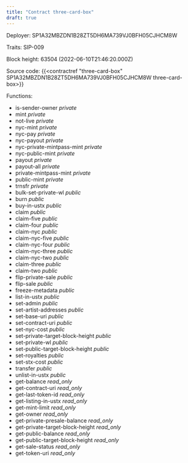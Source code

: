 ```yaml
---
title: "Contract three-card-box"
draft: true
---
```

Deployer: SP1A32MBZDN1B28ZT5DH6MA739VJ0BFH05CJHCM8W

Traits:
SIP-009 



Block height: 63504 (2022-06-10T21:46:20.000Z)

Source code: {{<contractref "three-card-box" SP1A32MBZDN1B28ZT5DH6MA739VJ0BFH05CJHCM8W three-card-box>}}

Functions:

* is-sender-owner _private_
* mint _private_
* not-live _private_
* nyc-mint _private_
* nyc-pay _private_
* nyc-payout _private_
* nyc-private-mintpass-mint _private_
* nyc-public-mint _private_
* payout _private_
* payout-all _private_
* private-mintpass-mint _private_
* public-mint _private_
* trnsfr _private_
* bulk-set-private-wl _public_
* burn _public_
* buy-in-ustx _public_
* claim _public_
* claim-five _public_
* claim-four _public_
* claim-nyc _public_
* claim-nyc-five _public_
* claim-nyc-four _public_
* claim-nyc-three _public_
* claim-nyc-two _public_
* claim-three _public_
* claim-two _public_
* flip-private-sale _public_
* flip-sale _public_
* freeze-metadata _public_
* list-in-ustx _public_
* set-admin _public_
* set-artist-addresses _public_
* set-base-uri _public_
* set-contract-uri _public_
* set-nyc-cost _public_
* set-private-target-block-height _public_
* set-private-wl _public_
* set-public-target-block-height _public_
* set-royalties _public_
* set-stx-cost _public_
* transfer _public_
* unlist-in-ustx _public_
* get-balance _read_only_
* get-contract-uri _read_only_
* get-last-token-id _read_only_
* get-listing-in-ustx _read_only_
* get-mint-limit _read_only_
* get-owner _read_only_
* get-private-presale-balance _read_only_
* get-private-target-block-height _read_only_
* get-public-balance _read_only_
* get-public-target-block-height _read_only_
* get-sale-status _read_only_
* get-token-uri _read_only_
